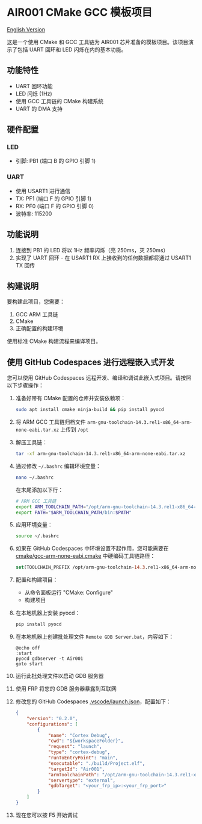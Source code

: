 # AIR001 CMake GCC 模板项目

[English Version](README.md)

这是一个使用 CMake 和 GCC 工具链为 AIR001 芯片准备的模板项目。该项目演示了包括 UART 回环和 LED 闪烁在内的基本功能。

## 功能特性

- UART 回环功能
- LED 闪烁 (1Hz)
- 使用 GCC 工具链的 CMake 构建系统
- UART 的 DMA 支持

## 硬件配置

### LED
- 引脚: PB1 (端口 B 的 GPIO 引脚 1)

### UART
- 使用 USART1 进行通信
- TX: PF1 (端口 F 的 GPIO 引脚 1)
- RX: PF0 (端口 F 的 GPIO 引脚 0)
- 波特率: 115200

## 功能说明

1. 连接到 PB1 的 LED 将以 1Hz 频率闪烁（亮 250ms，灭 250ms）
2. 实现了 UART 回环 - 在 USART1 RX 上接收到的任何数据都将通过 USART1 TX 回传

## 构建说明

要构建此项目，您需要：
1. GCC ARM 工具链
2. CMake
3. 正确配置的构建环境

使用标准 CMake 构建流程来编译项目。

## 使用 GitHub Codespaces 进行远程嵌入式开发

您可以使用 GitHub Codespaces 远程开发、编译和调试此嵌入式项目。请按照以下步骤操作：

1. 准备好带有 CMake 配置的仓库并安装依赖项：
   ```bash
   sudo apt install cmake ninja-build && pip install pyocd
   ```

2. 将 ARM GCC 工具链归档文件 `arm-gnu-toolchain-14.3.rel1-x86_64-arm-none-eabi.tar.xz` 上传到 `/opt`

3. 解压工具链：
   ```bash
   tar -xf arm-gnu-toolchain-14.3.rel1-x86_64-arm-none-eabi.tar.xz
   ```

4. 通过修改 `~/.bashrc` 编辑环境变量：
   ```bash
   nano ~/.bashrc
   ```
   
   在末尾添加以下行：
   ```bash
   # ARM GCC 工具链
   export ARM_TOOLCHAIN_PATH="/opt/arm-gnu-toolchain-14.3.rel1-x86_64-arm-none-eabi"
   export PATH="$ARM_TOOLCHAIN_PATH/bin:$PATH"
   ```

5. 应用环境变量：
   ```bash
   source ~/.bashrc
   ```

6. 如果在 GitHub Codespaces 中环境设置不起作用，您可能需要在 [cmake/gcc-arm-none-eabi.cmake](file:///a%3A/Air001_GCC_Temp/cmake/gcc-arm-none-eabi.cmake) 中硬编码工具链路径：
   ```cmake
   set(TOOLCHAIN_PREFIX /opt/arm-gnu-toolchain-14.3.rel1-x86_64-arm-none-eabi/bin/arm-none-eabi-)
   ```

7. 配置和构建项目：
   - 从命令面板运行 "CMake: Configure"
   - 构建项目

8. 在本地机器上安装 pyocd：
   ```bash
   pip install pyocd
   ```

9. 在本地机器上创建批处理文件 `Remote GDB Server.bat`，内容如下：
   ```batch
   @echo off
   :start
   pyocd gdbserver -t Air001
   goto start
   ```

10. 运行此批处理文件以启动 GDB 服务器

11. 使用 FRP 将您的 GDB 服务器暴露到互联网

12. 修改您的 GitHub Codespaces [.vscode/launch.json](file:///a%3A/Air001_GCC_Temp/.vscode/launch.json)，配置如下：
    ```json
    {
        "version": "0.2.0",
        "configurations": [
            {
                "name": "Cortex Debug",
                "cwd": "${workspaceFolder}",
                "request": "launch",
                "type": "cortex-debug",
                "runToEntryPoint": "main",
                "executable": "./build/Project.elf",
                "targetId": "Air001",
                "armToolchainPath": "/opt/arm-gnu-toolchain-14.3.rel1-x86_64-arm-none-eabi/bin",
                "servertype": "external",
                "gdbTarget": "<your_frp_ip>:<your_frp_port>"
            }
        ]
    }
    ```

13. 现在您可以按 F5 开始调试